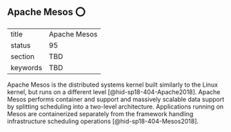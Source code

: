 ## Apache Mesos :o:


|          |              |
| -------- | ------------ |
| title    | Apache Mesos |
| status   | 95           |
| section  | TBD          |
| keywords | TBD          |




Apache Mesos is the distributed systems kernel built similarly to the
Linux kernel, but runs on a different level [@hid-sp18-404-Apache2018].
Apache Mesos performs container and support and massively scalable data
support by splitting scheduling into a two-level architecture.
Applications running on Mesos are containerized separately from the
framework handling infrastructure scheduling
operations [@hid-sp18-404-Mesos2018].
